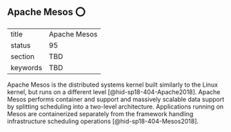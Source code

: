 ## Apache Mesos :o:


|          |              |
| -------- | ------------ |
| title    | Apache Mesos |
| status   | 95           |
| section  | TBD          |
| keywords | TBD          |




Apache Mesos is the distributed systems kernel built similarly to the
Linux kernel, but runs on a different level [@hid-sp18-404-Apache2018].
Apache Mesos performs container and support and massively scalable data
support by splitting scheduling into a two-level architecture.
Applications running on Mesos are containerized separately from the
framework handling infrastructure scheduling
operations [@hid-sp18-404-Mesos2018].
